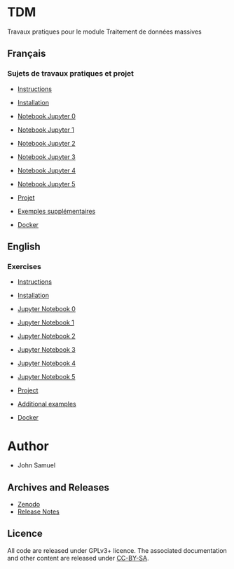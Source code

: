 # TDM
Travaux pratiques pour le module Traitement de données massives

## Français
### Sujets de travaux pratiques et projet
* [Instructions](fr/README.md)
* [Installation](fr/installation.ipynb)
* [Notebook Jupyter 0](fr/TP0/tp0.ipynb)
* [Notebook Jupyter 1](fr/TP1/tp1.ipynb)
* [Notebook Jupyter 2](fr/TP2/tp2.ipynb)
* [Notebook Jupyter 3](fr/TP3/tp3.ipynb)
* [Notebook Jupyter 4](fr/TP4/tp4.ipynb)
* [Notebook Jupyter 5](fr/TP5/tp5.ipynb)
* [Projet](fr/Projet/Projet.md)

* [Exemples supplémentaires](examples/README.md)
* [Docker](containers/README.md)

## English 
### Exercises
* [Instructions](en/README.md)
* [Installation](en/installation.ipynb)
* [Jupyter Notebook 0](en/practical0/practical0.ipynb)
* [Jupyter Notebook 1](en/practical1/practical1.ipynb)
* [Jupyter Notebook 2](en/practical2/practical2.ipynb)
* [Jupyter Notebook 3](en/practical3/practical3.ipynb)
* [Jupyter Notebook 4](en/practical4/practical4.ipynb)
* [Jupyter Notebook 5](en/practical5/practical5.ipynb)
* [Project](en/Project/project.md)

* [Additional examples](examples/README.md)
* [Docker](containers/README.md)

# Author
* John Samuel

## Archives and Releases
* [Zenodo](https://doi.org/10.5281/zenodo.4732884)
* [Release Notes](RELEASE.md)

## Licence
All code are released under GPLv3+ licence. The associated documentation and other content are released under [CC-BY-SA](http://creativecommons.org/licenses/by-sa/4.0/).

